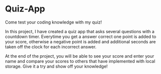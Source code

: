 # Quiz-App
Come test your coding knowledge with my quiz!

In this project, I have created a quiz app that asks several questions with a countdown timer. Everytime you get a answer correct one point 
is added to your score, otherwise a negative point is added and additional seconds are taken off the clock for each incorrect answer. 

At the end of the project, you will be able to see your score and enter your name and compare your scores to others that have implemented with
local storage. Give it a try and show off your knowledge!
